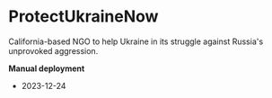 # ProtectUkraineNow
California-based NGO to help Ukraine in its struggle against Russia's unprovoked aggression.

**Manual deployment**
- 2023-12-24
